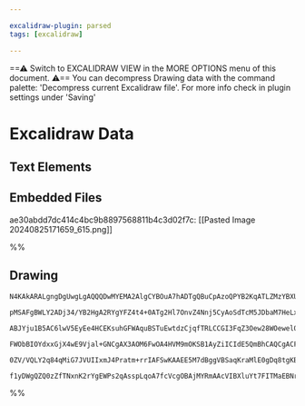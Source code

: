 ```yaml
---

excalidraw-plugin: parsed
tags: [excalidraw]

---
```

==⚠  Switch to EXCALIDRAW VIEW in the MORE OPTIONS menu of this document. ⚠== You can decompress Drawing data with the command palette: 'Decompress current Excalidraw file'. For more info check in plugin settings under 'Saving'


# Excalidraw Data
## Text Elements
## Embedded Files
ae30abdd7dc414c4bc9b8897568811b4c3d02f7c: [[Pasted Image 20240825171659_615.png]]

%%
## Drawing
```compressed-json
N4KAkARALgngDgUwgLgAQQQDwMYEMA2AlgCYBOuA7hADTgQBuCpAzoQPYB2KqATLZMzYBXUtiRoIACyhQ4zZAHoFAc0JRJQgEYA6bGwC2CgF7N6hbEcK4OCtptbErHALRY8RMpWdx8Q1TdIEfARcZgRmBShcZQUebQBmbQAGGjoghH0EDihmbgBtcDBQMBKIEm4IIQAFHgBGUgAxZQBZACUk5yEANQArAHliAH1MBp6qflLYRArCfWikCchMbmd4

pMSAFgBWLY2ADj34/YB2HgA2RYgYFZ4t4+0ATg2Hl7OnvZ4Nnj5CyAoSdTcM5JDbaM7HeLxM5nQ4bWrHJJ7S6SBCEZTSbhfJKXazKYLcbG/CDMKCkNgAawQAGE2Pg2KQKqTrMw4LhAtlUiVIJpcNhycoyUIOMQaXSGRImRwWWyslBOaUAGaEfD4ADKsHxEkEHnlAlJFIQAHUAZJuD8ucT9ZT1TBNehteVLoL0Rxwrk0LVLmxWdg1NcPUlCRaBcI4

ABJYju1B5AC6lwV5EyEe4HCEKsuhGFWAquBSTuEwtdzCjqfTRLCCGI3FqZ3Oew28WOewel0YLHYXA9G1bTFYnAAcpwxNX1hsG2cdscM8wACLpKCV7gKghhS6aAvEACiwUy2RLafwlyEcGIuAXVY9p22EL2tTHiMuRA45JTB8fbD5i7Qy/wq/LUSgIQowgRBhUzZRdQgJVgmTCRcAQNZcE0YhiGOYhsDhDYMM0bAHk0A4HmOLYYVvWpNCw+JiCSHg

FWObBIOYdxxGjX4wE9Vjal+GNCgAX3AOM6FwOA4HVM9mOKSB1AyZiICIdE5QmBhCAQCgACFeX5QVhVFekKgAYgVQyjPlCBsBEdkoDDBd9HVMlKR08V0D02oEBclyTLM0gLKsjJ1L5EMhRFWldIlcgpVZCyPPM2UfP0BplTVDUZIdKtFM87zrNsg1jWIQE0HNSB0pizKrQQG07WJWlHUKUzouyWLWmEF03WrNK6ss6y+h9P0RyDQr2tihpOCgBpcH

0ZV/VQLY2q84qMiG7JVUIIxmJ4Pratm+rrIAFSwKAAEE5M7dBggVBSaqKraMlE0gDq8tgKBRXAL1QUtDwugbrM3YV9vux6QheiA2TJcYasYskVQADW4eIXm0DYklqPYzg2M5aiOWoHnY0pwdpfAAE0Ya2WpkjhQ5CK2Hh6ySB54kUow2AMbgJMgegCCEZiSZ4NZ4jW+FKdRp4tl4maMoyRrAqLYCtNSmqBRIJaVtfMtSnloKxWZolVNpQG9KpB59

f1yDWgQZQ0zZfTNxnK2rYgEWPs2qAsspLqoA7fcVcgOBAjMYRmAAcVIBXluYt7FITMaEBNrMg44CC0BZjAOCQ4IXtJDnLmwIg4G4dOEEuZPMlz0gM6JYQoCfZi8/t0o7B6BBsByVVk7gZo2GIBBvpTr9UB/MJwB4/goOVcJmb4nigA==
```
%%